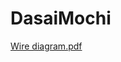 # DasaiMochi
[Wire diagram.pdf](https://github.com/user-attachments/files/21096948/Wire.diagram.pdf)
